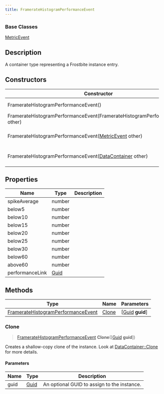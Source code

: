```yaml
---
title: FramerateHistogramPerformanceEvent
---
```

### Base Classes

[MetricEvent](MetricEvent)

## Description

A container type representing a Frostbite instance entry.

## Constructors

| Constructor                                                                                   | Description                                                                                                                                                 |
| --------------------------------------------------------------------------------------------- | ----------------------------------------------------------------------------------------------------------------------------------------------------------- |
| FramerateHistogramPerformanceEvent()                                                          | Create a new instance of this container type.                                                                                                               |
| FramerateHistogramPerformanceEvent(FramerateHistogramPerformanceEvent other)                  | Create a reference copy of an instance of the same type.                                                                                                    |
| FramerateHistogramPerformanceEvent([MetricEvent](MetricEvent) other)                          | Upcast an instance of type [MetricEvent](MetricEvent) to [FramerateHistogramPerformanceEvent](FramerateHistogramPerformanceEvent).                          |
| FramerateHistogramPerformanceEvent([DataContainer](/vext/ref/shared/class/datacontainer) other) | Upcast an instance of type [DataContainer](/vext/ref/shared/class/datacontainer) to [FramerateHistogramPerformanceEvent](FramerateHistogramPerformanceEvent). |

## Properties

| Name            | Type                              | Description |
| --------------- | --------------------------------- | ----------- |
| spikeAverage    | number                            |             |
| below5          | number                            |             |
| below10         | number                            |             |
| below15         | number                            |             |
| below20         | number                            |             |
| below25         | number                            |             |
| below30         | number                            |             |
| below60         | number                            |             |
| above60         | number                            |             |
| performanceLink | [Guid](/vext/ref/shared/class/Guid) |             |

## Methods

| Type                                                                     | Name            | Parameters                                     |
| ------------------------------------------------------------------------ | --------------- | ---------------------------------------------- |
| [FramerateHistogramPerformanceEvent](FramerateHistogramPerformanceEvent) | [Clone](#clone) | \[[Guid](/vext/ref/shared/class/guid) **guid**\] |

### Clone

> [FramerateHistogramPerformanceEvent](FramerateHistogramPerformanceEvent) **Clone**(\[[Guid](/vext/ref/shared/class/guid) **guid**\])

Creates a shallow-copy clone of the instance. Look at [DataContainer::Clone](/vext/ref/shared/class/datacontainer#clone) for more details.

#### Parameters

| Name | Type         | Description                                 |
| ---- | ------------ | ------------------------------------------- |
| guid | [Guid](Guid) | An optional GUID to assign to the instance. |
